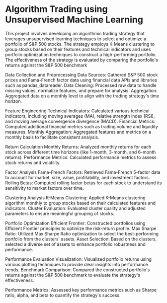 # Algorithm Trading using Unsupervised Machine Learning 

This project involves developing an algorithmic trading strategy that leverages unsupervised learning techniques to select and optimize a portfolio of S&P 500 stocks. The strategy employs K-Means clustering to group stocks based on their features and technical indicators and uses portfolio optimization techniques to construct a high-performing portfolio. The effectiveness of the strategy is evaluated by comparing the portfolio's returns against the S&P 500 benchmark


Data Collection and Preprocessing
Data Sources: Gathered S&P 500 stock prices and Fama-French factor data using financial data APIs and libraries such as pandas_datareader.
Data Cleaning: Processed raw data to handle missing values, normalize features, and prepare for analysis.
Aggregation: Aggregated data on a monthly level to align with the trading strategy's time horizon.


Feature Engineering
Technical Indicators: Calculated various technical indicators, including moving averages (MA), relative strength index (RSI), and moving average convergence divergence (MACD).
Financial Metrics: Computed additional financial metrics such as trading volume and liquidity measures.
Monthly Aggregation: Aggregated features and metrics on a monthly basis to facilitate consistent analysis.


Return Calculation
Monthly Returns: Analyzed monthly returns for each stock across different time horizons (like  1-month, 3-month, and 6-month returns).
Performance Metrics: Calculated performance metrics to assess stock returns and volatility.


Factor Analysis
Fama-French Factors: Retrieved Fama-French 5-factor data to account for market, size, value, profitability, and investment factors.
Rolling Betas: Computed rolling factor betas for each stock to understand its sensitivity to market factors over time.


Clustering Analysis
K-Means Clustering: Applied K-Means clustering algorithm monthly to group stocks based on their calculated features and indicators.
Cluster Evaluation: Evaluated cluster quality and adjusted parameters to ensure meaningful grouping of stocks.


Portfolio Optimization
Efficient Frontier: Constructed portfolios using Efficient Frontier principles to optimize the risk-return profile.
Max Sharpe Ratio: Utilized Max Sharpe Ratio optimization to select the best-performing portfolio from the clusters' assets.
Asset Selection: Based on the clusters, selected a diverse set of assets to enhance portfolio robustness and performance.


Performance Evaluation
Visualization: Visualized portfolio returns using various plotting techniques to provide clear insights into performance trends.
Benchmark Comparison: Compared the constructed portfolio's returns against the S&P 500 benchmark to evaluate the strategy's effectiveness.


Performance Metrics: Assessed key performance metrics such as Sharpe ratio, alpha, and beta to quantify the strategy's success.

